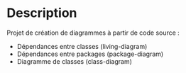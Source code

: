# Description

Projet de création de diagrammes à partir de code source :
- Dépendances entre classes (living-diagram)
- Dépendances entre packages (package-diagram)
- Diagramme de classes (class-diagram)

